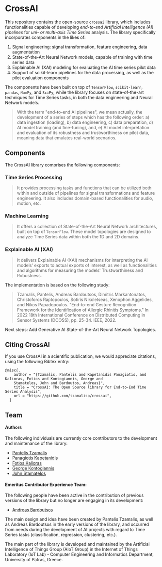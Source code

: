# CrossAI

This repository contains the open-source `crossai` library, which includes functionalities capable of developing 
*end-to-end Artificial Intelligence (AI) pipelines* for *uni- or multi-axis Time Series* analysis. The library specifically 
incorporates components in the likes of:

1. Signal engineering: signal transformation, feature engineering, data augmentation
2. State-of-the-Art Neural Network models, capable of training with time series data
3. Explainable AI (XAI) modeling for evaluating the AI time series pilot data
4. Support of scikit-learn pipelines for the data processing, as well as the pilot evaluation components

The components have been built on top of `TensorFlow`, `scikit-learn`, `pandas`, `NumPy`, and `SciPy`, while the library focuses 
on state-of-the-art techniques for Time Series tasks, in both the data engineering and Neural Network models.

> With the term "end-to-end AI pipelines", we mean actually, the development of a series of steps which has the 
following order: a) data ingestion (loading), b) data engineering, c) data preparation, d) AI model training 
(and fine-tuning), and, e) AI model interpretation and evaluation of its robustness and trustworthiness on pilot data, 
meaning data that emulates real-world scenarios.

## Components

The CrossAI library comprises the following components:

### Time Series Processing
> It provides processing tasks and functions that can be utilized both within and outside of pipelines for 
signal transformations and feature engineering. It also includes domain-based functionalities for audio, motion, etc.

### Machine Learning
> It offers a collection of State-of-the-Art Neural Network architectures, built on top of `TensorFlow`. These model 
topologies are designed to analyze Time Series data within both the 1D and 2D domains.

### Explainable AI (XAI)

> It delivers Explainable AI (XAI) mechanisms for interpreting the AI models' exports to actual exports of interest, 
as well as functionalities and algorithms for measuring the models' Trustworthiness and Robustness.

The implementation is based on the following study:

> Tzamalis, Pantelis, Andreas Bardoutsos, Dimitris Markantonatos, Christoforos Raptopoulos, Sotiris Nikoletseas, 
Xenophon Aggelides, and Nikos Papadopoulos. "End-to-end Gesture Recognition Framework for the Identification of 
Allergic Rhinitis Symptoms." In 2022 18th International Conference on Distributed Computing in Sensor 
Systems (DCOSS), pp. 25-34. IEEE, 2022.

Next steps: Add Generative AI State-of-the-Art Neural Network Topologies.

## Citing CrossAI

If you use CrossAI in a scientific publication, we would appreciate citations, using the following Bibtex entry:

```text
@misc{,
    author = "{Tzamalis, Pantelis and Kapetanidis Panagiotis, and Kalioras, Fotios and Kontogiannis, George and 
    Stamatelos, John and Bardoutos, Andreas}",
    title = "CrossAI: The Open Source library for End-to-End Time Series Analysis",
    url = "https://github.com/tzamalisp/crossai",
  }
```

## Team

#### Authors

The following individuals are currently core contributors to the development and maintenance of the library:

* [Pantelis Tzamalis](https://www.linkedin.com/in/pantelis-tzamalis/)
* [Panagiotis Kapetanidis](https://www.linkedin.com/in/kapetanidispanagiotis)
* [Fotios Kalioras](https://www.linkedin.com/in/fotis-kalioras)
* [George Kontogiannis](https://www.linkedin.com/in/georgios-kontogiannis)
* [John Stamatelos](https://www.linkedin.com/in/john-stamatelos-427b53b3/)

#### Emeritus Contributor Experience Team:

The following people have been active in the contribution of previous versions of the library but no longer are engaging
in its development:

* [Andreas Bardoutsos](https://www.linkedin.com/in/andreasbardoutsos/)

The main design and idea have been created by Pantelis Tzamalis, as well as Andreas Bardoutsos in the early versions of
the library, and occurred from needs during the development of AI projects with regard to Time Series tasks 
(classification, regression, clustering, etc.).

The main part of the library is developed and maintained by the Artificial Intelligence of Things Group (AIoT Group) in 
the Internet of Things Laboratory (IoT Lab) - Computer Engineering and Informatics Department, University of Patras, 
Greece.